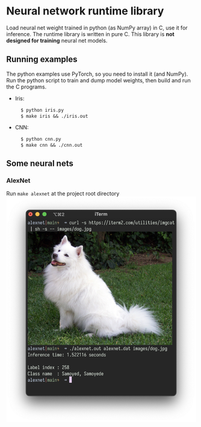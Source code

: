 # Neural network runtime library

Load neural net weight trained in python (as NumPy array) in C, use it for inference.
The runtime library is written in pure C.
This library is **not designed for training** neural net models.

## Running examples

The python examples use PyTorch, so you need to install it (and NumPy). Run the python script to train and dump model weights, then build and run the C programs.

- Iris:

        $ python iris.py
        $ make iris && ./iris.out

- CNN:

        $ python cnn.py
        $ make cnn && ./cnn.out

## Some neural nets

### AlexNet

Run `make alexnet` at the project root directory
![screenshot of alexnet classifier classifying a samoyed dog image](assets/alexnet.png)